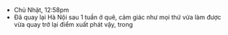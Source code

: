 - Chủ Nhật, 12:58pm
- Đã quay lại Hà Nội sau 1 tuần ở quê, cảm giác như mọi thứ vừa làm được vừa quay trở lại điểm xuất phát vậy, trong